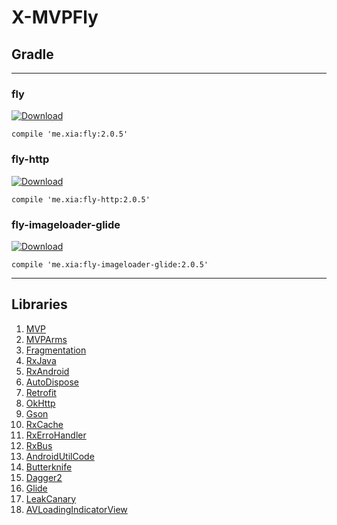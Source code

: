 # X-MVPFly

## Gradle
------

### fly
[ ![Download](https://api.bintray.com/packages/weixia/maven/fly/images/download.svg) ](https://bintray.com/weixia/maven/fly/_latestVersion)
```
compile 'me.xia:fly:2.0.5'
```

### fly-http
[ ![Download](https://api.bintray.com/packages/weixia/maven/fly-http/images/download.svg) ](https://bintray.com/weixia/maven/fly-http/_latestVersion)
```
compile 'me.xia:fly-http:2.0.5'
```

### fly-imageloader-glide
[ ![Download](https://api.bintray.com/packages/weixia/maven/fly-imageloader-glide/images/download.svg) ](https://bintray.com/weixia/maven/fly-imageloader-glide/_latestVersion)
```
compile 'me.xia:fly-imageloader-glide:2.0.5'
```
------

## Libraries
1. [MVP](https://github.com/sockeqwe/mosby/)
2. [MVPArms](https://github.com/JessYanCoding/MVPArms)
3. [Fragmentation](https://github.com/YoKeyword/Fragmentation)
4. [RxJava](https://github.com/ReactiveX/RxJava)
5. [RxAndroid](https://github.com/ReactiveX/RxAndroid)
6. [AutoDispose](https://github.com/uber/AutoDispose)
7. [Retrofit](https://github.com/square/retrofit)
8. [OkHttp](https://github.com/square/okhttp)
9. [Gson](https://github.com/google/gson)
10. [RxCache](https://github.com/VictorAlbertos/RxCache)
11. [RxErroHandler](https://github.com/JessYanCoding/RxErrorHandler)
12. [RxBus](https://github.com/wexia/X-RxBus)
13. [AndroidUtilCode](https://github.com/Blankj/AndroidUtilCode)
14. [Butterknife](https://github.com/JakeWharton/butterknife)
15. [Dagger2](https://github.com/google/dagger)
16. [Glide](https://github.com/bumptech/glide)
17. [LeakCanary](https://github.com/square/leakcanary)
18. [AVLoadingIndicatorView](https://github.com/81813780/AVLoadingIndicatorView)
